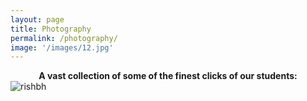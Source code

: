 ```yaml
---
layout: page
title: Photography
permalink: /photography/
image: '/images/12.jpg'
---
```


<div style="text-align: center;">
<b>A vast collection of some of the finest clicks of our students:</b>
</div>

<img src="https://github.com/user-attachments/assets/a3d257f7-76d4-43c0-be85-ebc18d37a55c" alt="rishbh" style="width:300px centre;">
